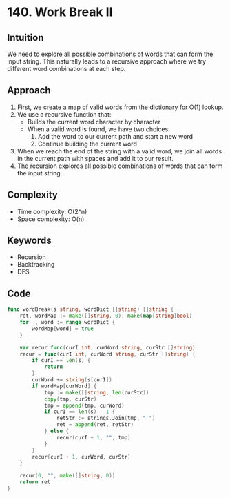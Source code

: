 # 140. Work Break II

## Intuition

We need to explore all possible combinations of words that can form the input string. This naturally leads to a recursive approach where we try different word combinations at each step.

## Approach

1. First, we create a map of valid words from the dictionary for O(1) lookup.
2. We use a recursive function that:
    - Builds the current word character by character
    - When a valid word is found, we have two choices:
        1. Add the word to our current path and start a new word
        2. Continue building the current word
3. When we reach the end of the string with a valid word, we join all words in the current path with spaces and add it to our result.
4. The recursion explores all possible combinations of words that can form the input string.

## Complexity

- Time complexity: O(2^n)
- Space complexity: O(n)

## Keywords

- Recursion
- Backtracking
- DFS

## Code

```go
func wordBreak(s string, wordDict []string) []string {
    ret, wordMap := make([]string, 0), make(map[string]bool)
    for _, word := range wordDict {
        wordMap[word] = true
    }

    var recur func(curI int, curWord string, curStr []string)
    recur = func(curI int, curWord string, curStr []string) {
        if curI == len(s) {
            return
        }
        curWord += string(s[curI])
        if wordMap[curWord] {
            tmp := make([]string, len(curStr))
            copy(tmp, curStr)
            tmp = append(tmp, curWord)
            if curI == len(s) - 1 {
                retStr := strings.Join(tmp, " ")
                ret = append(ret, retStr)    
            } else {
                recur(curI + 1, "", tmp)
            }
        }
        recur(curI + 1, curWord, curStr)
    }

    recur(0, "", make([]string, 0))
    return ret
}
```
